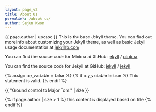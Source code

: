 ```yaml
---
layout: page_v2
title: About Us
permalink: /about-us/
author: Sejun Kwon
---
```


{{ page.author | upcase }}
This is the base Jekyll theme. You can find out more info about customizing your Jekyll theme, as well as basic Jekyll usage documentation at [jekyllrb.com](https://jekyllrb.com/)

You can find the source code for Minima at GitHub:
[jekyll][jekyll-organization] /
[minima](https://github.com/jekyll/minima)

You can find the source code for Jekyll at GitHub:
[jekyll][jekyll-organization] /
[jekyll](https://github.com/jekyll/jekyll)


[jekyll-organization]: https://github.com/jekyll

{% assign my_variable = false %}
{% if my_variable != true %}
  This statement is valid.
{% endif %}

{{ "Ground control to Major Tom." | size }}

{% if page.author | size > 1 %}
  this content is displayed based on title
{% endif %}